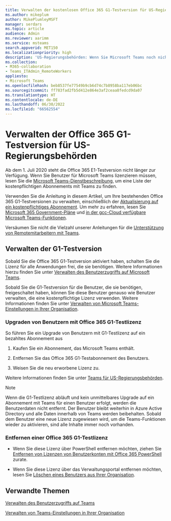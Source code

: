 ```yaml
---
title: Verwalten der kostenlosen Office 365 G1-Testversion für US-Regierungsbehörden
ms.author: mikeplum
author: MikePlumleyMSFT
manager: serdars
ms.topic: article
audience: Admin
ms.reviewer: aarimm
ms.service: msteams
search.appverid: MET150
ms.localizationpriority: high
description: 'US-Regierungsbehörden: Wenn Sie Microsoft Teams noch nicht verwenden, es aber eilig benötigen, stellen Sie Ihren Benutzern, die als Reaktion auf den Ausbruch von COVID-19 (Coronavirus) remote oder von zu Hause aus arbeiten müssen (WFH), die Office 365 G1-Testversion bereit.'
ms.collection:
- M365-collaboration
- Teams_ITAdmin_RemoteWorkers
appliesto:
- Microsoft Teams
ms.openlocfilehash: beb8537fe77549b9cb6d74c7b8958ba117eb06bc
ms.sourcegitcommit: ff783fad2fb5d412e864e3af2ceaa8fedcd9da07
ms.translationtype: HT
ms.contentlocale: de-DE
ms.lasthandoff: 06/30/2022
ms.locfileid: "66562554"
---
```

# <a name="manage-the-office-365-g1-trial-for-us-government"></a>Verwalten der Office 365 G1-Testversion für US-Regierungsbehörden 

Ab dem 1. Juli 2020 steht die Office 365 E1-Testversion nicht länger zur Verfügung. Wenn Sie Benutzer für Microsoft Teams lizenzieren müssen, lesen Sie die [Microsoft Teams-Dienstbeschreibung](/office365/servicedescriptions/teams-service-description), um eine Liste der kostenpflichtigen Abonnements mit Teams zu finden. 

Verwenden Sie die Anleitung in diesem Artikel, um Ihre bestehenden Office 365 G1-Testversionen zu verwalten, einschließlich der [Aktualisierung auf ein kostenpflichtiges Abonnement](#upgrade-users-from-the-office-365-g1-trial-license). Um mehr zu erfahren, lesen Sie [Microsoft 365 Government-Pläne](https://www.microsoft.com/microsoft-365/government/compare-office-365-government-plans) und [in der gcc-Cloud verfügbare Microsoft Teams-Funktionen](plan-for-government-gcc.md).

Versäumen Sie nicht die Vielzahl unserer Anleitungen für die [Unterstützung von Remotemitarbeitern mit Teams](support-remote-work-with-teams.md).

## <a name="manage-the-g1-trial"></a>Verwalten der G1-Testversion

Sobald Sie die Office 365 G1-Testversion aktiviert haben, schalten Sie die Lizenz für alle Anwendungen frei, die sie benötigen. Weitere Informationen hierzu finden Sie unter [Verwalten des Benutzerzugriffs auf Microsoft Teams](user-access.md).

Sobald Sie die G1-Testversion für die Benutzer, die sie benötigen, freigeschaltet haben, können Sie diese Benutzer genauso wie Benutzer verwalten, die eine kostenpflichtige Lizenz verwenden. Weitere Informationen finden Sie unter [Verwalten von Microsoft Teams-Einstellungen in Ihrer Organisation](enable-features-office-365.md).

### <a name="upgrade-users-from-the-office-365-g1-trial-license"></a>Upgraden von Benutzern mit Office 365 G1-Testlizenz

So führen Sie ein Upgrade von Benutzern mit G1-Testlizenz auf ein bezahltes Abonnement aus

1.  Kaufen Sie ein Abonnement, das Microsoft Teams enthält.

2.  Entfernen Sie das Office 365 G1-Testabonnement des Benutzers.

3.  Weisen Sie die neu erworbene Lizenz zu.

Weitere Informationen finden Sie unter [Teams für US-Regierungsbehörden](expand-teams-across-your-org/teams-for-government-landing-page.md).

> [!NOTE]
> Wenn die G1-Testlizenz abläuft und kein unmittelbares Upgrade auf ein Abonnement mit Teams für einen Benutzer erfolgt, werden die Benutzerdaten nicht entfernt. Der Benutzer bleibt weiterhin in Azure Active Directory und alle Daten innerhalb von Teams werden beibehalten. Sobald dem Benutzer eine neue Lizenz zugewiesen wird, um die Teams-Funktionen wieder zu aktivieren, sind alle Inhalte immer noch vorhanden.
> 
### <a name="remove-an-office-365-g1-trial-license"></a>Entfernen einer Office 365 G1-Testlizenz

  - Wenn Sie diese Lizenz über PowerShell entfernen möchten, ziehen Sie [Entfernen von Lizenzen von Benutzerkonten mit Office 365 PowerShell](/office365/enterprise/powershell/remove-licenses-from-user-accounts-with-office-365-powershell) zurate.

  - Wenn Sie diese Lizenz über das Verwaltungsportal entfernen möchten, lesen Sie [Löschen eines Benutzers aus Ihrer Organisation](/microsoft-365/admin/add-users/delete-a-user).

## <a name="related-topics"></a>Verwandte Themen

[Verwalten des Benutzerzugriffs auf Teams](user-access.md)

[Verwalten von Teams-Einstellungen in Ihrer Organisation](enable-features-office-365.md)
